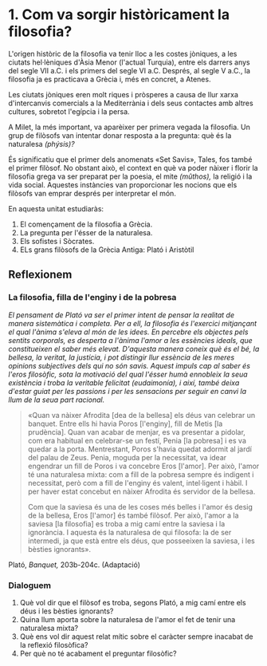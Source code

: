 
# 1. Com va sorgir històricament la filosofia?

L'origen històric de la filosofia va tenir lloc a les costes jòniques, a les ciutats hel·lèniques d'Àsia Menor (l'actual Turquia), entre els darrers anys del segle VII a.C. i els primers del segle VI a.C. Després, al segle V a.C., la filosofia ja es practicava a Grècia i, més en concret, a Atenes.

Les ciutats jòniques eren molt riques i pròsperes a causa de llur xarxa d'intercanvis comercials a la Mediterrània i dels seus contactes amb altres cultures, sobretot l'egípcia i la persa.

A Milet, la més important, va aparèixer per primera vegada la filosofia. Un grup de filòsofs van intentar donar resposta a la pregunta: què és la naturalesa _(phýsis)?_

És significatiu que el primer dels anomenats «Set Savis», Tales, fos també el primer filòsof. No obstant això, el context en què va poder nàixer i florir la filosofia grega va ser preparat per la poesia, el mite _(mûthos),_ la religió i la vida social. Aquestes instàncies van proporcionar les nocions que els filòsofs van emprar després per interpretar el món.

En aquesta unitat estudiaràs:

  1. El començament de la filosofia a Grècia.
  2. La pregunta per l'ésser de la naturalesa.
  3. Els sofistes i Sòcrates.
  4. ELs grans filòsofs de la Grècia Antiga: Plató i Aristòtil




## Reflexionem

### La filosofia, filla de l'enginy i de la pobresa

*El pensament de Plató va ser el primer intent de pensar la realitat de manera sistemàtica i completa. Per a ell, la filosofia és l'exercici mitjançant el qual l'ànima s'eleva al món de les idees. En percebre els objectes pels sentits corporals, es desperta a l'ànima l'amor a les essències ideals, que constitueixen el saber més elevat. D'aquesta manera coneix què és el bé, la bellesa, la veritat, la justícia, i pot distingir llur essència de les meres opinions subjectives dels qui no són savis. Aquest impuls cap al saber és l'_eros_ filosòfic, sota la motivació del qual l'ésser humà ennobleix la seua existència i troba la veritable felicitat _(eudaimonía),_ i així, també deixa d'estar guiat per les passions i per les sensacions per seguir en canvi la llum de la seua part racional.*

> «Quan va nàixer Afrodita [dea de la bellesa] els déus van celebrar un banquet. Entre ells hi havia Poros [l'enginy], fill de Metis [la prudència]. Quan van acabar de menjar, es va presentar a pidolar, com era habitual en celebrar-se un festí, Penia [la pobresa] i es va quedar a la porta. Mentrestant, Poros s'havia quedat adormit al jardí del palau de Zeus. Penia, moguda per la necessitat, va idear engendrar un fill de Poros i va concebre Eros [l'amor]. Per això, l'amor té una naturalesa mixta: com a fill de la pobresa sempre és indigent i necessitat, però com a fill de l'enginy és valent, intel·ligent i hàbil. I per haver estat concebut en nàixer Afrodita és servidor de la bellesa.
>
> Com que la saviesa és una de les coses més belles i l'amor és desig de la bellesa, Eros [l'amor] és també filòsof. Per això, l'amor a la saviesa [la filosofia] es troba a mig camí entre la saviesa i la ignorància. I aquesta és la naturalesa de qui filosofa: la de ser intermedi, ja que està entre els déus, que posseeixen la saviesa, i les bèsties ignorants».

Plató, _Banquet,_ 203b-204c. (Adaptació)

### Dialoguem

  1. Què vol dir que el filòsof es troba, segons Plató, a mig camí entre els déus i les bèsties ignorants?
  2. Quina llum aporta sobre la naturalesa de l'amor el fet de tenir una naturalesa mixta?
  3. Què ens vol dir aquest relat mític sobre el caràcter sempre inacabat de la reflexió filosòfica?
  4. Per què no té acabament el preguntar filosòfic?

